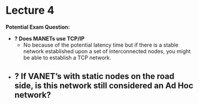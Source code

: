 # Lecture 4

**Potential Exam Question:**

- **? Does MANETs use TCP/IP**
    - No because of the potential latency time but if there is a stable network established upon a set of interconnected nodes, you might be able to establish a TCP network.
- ? If VANET’s with static nodes on the road side, is this network still considered an Ad Hoc network?
    -